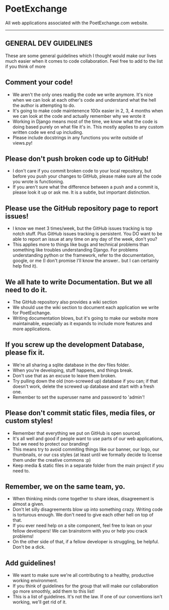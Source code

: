 PoetExchange
============

All web applications associated with the PoetExchange.com website.

--------------
GENERAL DEV GUIDELINES
--------------
These are some general guidelines which I thought would make our lives much easier when it comes to code collaboration. Feel free to add to the list if you think of more

Comment your code!
-----------------
- We aren't the only ones readig the code we write anymore. It's nice when we can look at each other's code and understand what the hell the author is attempting to do.
- It's going to make code maintenence 100x easier in 2, 3, 4 months when we can look at the code and actually remember why we wrote it
- Working in Django means most of the time, we know what the code is doing based purely on what file it's in. This mostly applies to any custom written code we end up including.
- Please include docstrings in any functions you write outside of views.py!

Please don't push broken code up to GitHub!
----------------------------------------------
- I don't care if you commit broken code to your local repository, but before you push your changes to GitHub, please make sure all the code you wrote is functioning.
- If you aren't sure what the difference between a push and a commit is, please look it up or ask me. It is a subtle, but important distinction.

Please use the GitHub repository page to report issues!
---------------------------------------------------------
- I know we meet 3 times/week, but the GitHub issues tracking is top notch stuff. Plus GitHub issues tracking is persistent. You DO want to be able to report an issue at any time on any day of the week, don't you?
- This applies more to things like bugs and technical problems than something like troubles understanding Django. For problems understanding python or the framework, refer to the documentation, google, or me (I don't promise I'll know the answer.. but I can certainly help find it).

We all hate to write Documentation. But we all need to do it.
---------------------------------------------------------------
- The GitHub repository also provides a wiki section
- We should use the wiki section to document each application we write for PoetExchange.
- Writing documentation blows, but it's going to make our website more maintainable, especially as it expands to include more features and more applications.

If you screw up the development Database, please fix it.
--------------------------------------------------------
- We're all sharing a sqlite database in the dev files folder.
- When you're developing, stuff happens, and things break.
- Don't use that as an excuse to leave them broken. 
- Try pulling down the old (non-screwed up) database if you can; if that doesn't work, delete the screwed up database and start with a fresh one.
- Remember to set the superuser name and password to 'admin'!

Please don't commit static files, media files, or custom styles!
-----------------------------------------------------------------------
- Remember that everything we put on GitHub is open sourced.
- It's all well and good if people want to use parts of our web applications, but we need to protect our branding!
- This means try to avoid commiting things like our banner, our logo, our thumbnails, or our css styles (at least until we formally decide to license them under the creative commons :p)
- Keep media & static files in a separate folder from the main project if you need to.

Remember, we on the same team, yo.
-------------------------------------
- When thinking minds come together to share ideas, disagreement is almost a given.
- Don't let silly disagreements blow up into something crazy. Writing code is torturous enough. We don't need to give each other hell on top of that.
- If you ever need help on a site component, feel free to lean on your fellow developers! We can brainstorm with you or help you crack problems!
- On the other side of that, if a fellow developer is struggling, be helpful. Don't be a dick.

Add guidelines!
-----------------
- We want to make sure we're all contributing to a healthy, productive working environment.
- If you think of guidelines for the group that will make our collaboration go more smoothly, add them to this list!
- This is a list of  guidelines. It's not the law. If one of our conventions isn't working, we'll get rid of it.
